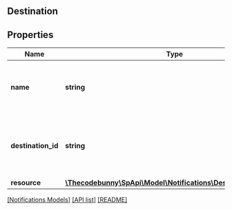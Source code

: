 ## Destination

## Properties

Name | Type | Description | Notes
------------ | ------------- | ------------- | -------------
**name** | **string** | The developer-defined name for this destination. |
**destination_id** | **string** | The destination identifier generated when you created the destination. |
**resource** | [**\Thecodebunny\SpApi\Model\Notifications\DestinationResource**](DestinationResource.md) |  |

[[Notifications Models]](../) [[API list]](../../Api) [[README]](../../../README.md)
